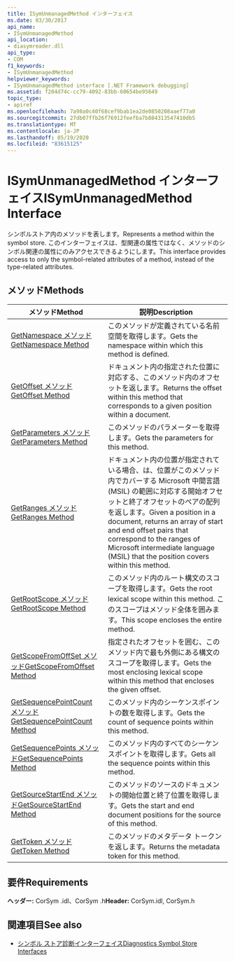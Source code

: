 ```yaml
---
title: ISymUnmanagedMethod インターフェイス
ms.date: 03/30/2017
api_name:
- ISymUnmanagedMethod
api_location:
- diasymreader.dll
api_type:
- COM
f1_keywords:
- ISymUnmanagedMethod
helpviewer_keywords:
- ISymUnmanagedMethod interface [.NET Framework debugging]
ms.assetid: f204d74c-cc79-4092-83bb-60654be95649
topic_type:
- apiref
ms.openlocfilehash: 7a98a0c40f68cef9bab1ea2de0850208aaef77a0
ms.sourcegitcommit: 27db07ffb26f76912feefba7b884313547410db5
ms.translationtype: MT
ms.contentlocale: ja-JP
ms.lasthandoff: 05/19/2020
ms.locfileid: "83615125"
---
```

# <a name="isymunmanagedmethod-interface"></a><span data-ttu-id="5e2f8-102">ISymUnmanagedMethod インターフェイス</span><span class="sxs-lookup"><span data-stu-id="5e2f8-102">ISymUnmanagedMethod Interface</span></span>
<span data-ttu-id="5e2f8-103">シンボルストア内のメソッドを表します。</span><span class="sxs-lookup"><span data-stu-id="5e2f8-103">Represents a method within the symbol store.</span></span> <span data-ttu-id="5e2f8-104">このインターフェイスは、型関連の属性ではなく、メソッドのシンボル関連の属性にのみアクセスできるようにします。</span><span class="sxs-lookup"><span data-stu-id="5e2f8-104">This interface provides access to only the symbol-related attributes of a method, instead of the type-related attributes.</span></span>  
  
## <a name="methods"></a><span data-ttu-id="5e2f8-105">メソッド</span><span class="sxs-lookup"><span data-stu-id="5e2f8-105">Methods</span></span>  
  
|<span data-ttu-id="5e2f8-106">メソッド</span><span class="sxs-lookup"><span data-stu-id="5e2f8-106">Method</span></span>|<span data-ttu-id="5e2f8-107">説明</span><span class="sxs-lookup"><span data-stu-id="5e2f8-107">Description</span></span>|  
|------------|-----------------|  
|[<span data-ttu-id="5e2f8-108">GetNamespace メソッド</span><span class="sxs-lookup"><span data-stu-id="5e2f8-108">GetNamespace Method</span></span>](isymunmanagedmethod-getnamespace-method.md)|<span data-ttu-id="5e2f8-109">このメソッドが定義されている名前空間を取得します。</span><span class="sxs-lookup"><span data-stu-id="5e2f8-109">Gets the namespace within which this method is defined.</span></span>|  
|[<span data-ttu-id="5e2f8-110">GetOffset メソッド</span><span class="sxs-lookup"><span data-stu-id="5e2f8-110">GetOffset Method</span></span>](isymunmanagedmethod-getoffset-method.md)|<span data-ttu-id="5e2f8-111">ドキュメント内の指定された位置に対応する、このメソッド内のオフセットを返します。</span><span class="sxs-lookup"><span data-stu-id="5e2f8-111">Returns the offset within this method that corresponds to a given position within a document.</span></span>|  
|[<span data-ttu-id="5e2f8-112">GetParameters メソッド</span><span class="sxs-lookup"><span data-stu-id="5e2f8-112">GetParameters Method</span></span>](isymunmanagedmethod-getparameters-method.md)|<span data-ttu-id="5e2f8-113">このメソッドのパラメーターを取得します。</span><span class="sxs-lookup"><span data-stu-id="5e2f8-113">Gets the parameters for this method.</span></span>|  
|[<span data-ttu-id="5e2f8-114">GetRanges メソッド</span><span class="sxs-lookup"><span data-stu-id="5e2f8-114">GetRanges Method</span></span>](isymunmanagedmethod-getranges-method.md)|<span data-ttu-id="5e2f8-115">ドキュメント内の位置が指定されている場合、は、位置がこのメソッド内でカバーする Microsoft 中間言語 (MSIL) の範囲に対応する開始オフセットと終了オフセットのペアの配列を返します。</span><span class="sxs-lookup"><span data-stu-id="5e2f8-115">Given a position in a document, returns an array of start and end offset pairs that correspond to the ranges of Microsoft intermediate language (MSIL) that the position covers within this method.</span></span>|  
|[<span data-ttu-id="5e2f8-116">GetRootScope メソッド</span><span class="sxs-lookup"><span data-stu-id="5e2f8-116">GetRootScope Method</span></span>](isymunmanagedmethod-getrootscope-method.md)|<span data-ttu-id="5e2f8-117">このメソッド内のルート構文のスコープを取得します。</span><span class="sxs-lookup"><span data-stu-id="5e2f8-117">Gets the root lexical scope within this method.</span></span> <span data-ttu-id="5e2f8-118">このスコープはメソッド全体を囲みます。</span><span class="sxs-lookup"><span data-stu-id="5e2f8-118">This scope encloses the entire method.</span></span>|  
|[<span data-ttu-id="5e2f8-119">GetScopeFromOffSet メソッド</span><span class="sxs-lookup"><span data-stu-id="5e2f8-119">GetScopeFromOffset Method</span></span>](isymunmanagedmethod-getscopefromoffset-method.md)|<span data-ttu-id="5e2f8-120">指定されたオフセットを囲む、このメソッド内で最も外側にある構文のスコープを取得します。</span><span class="sxs-lookup"><span data-stu-id="5e2f8-120">Gets the most enclosing lexical scope within this method that encloses the given offset.</span></span>|  
|[<span data-ttu-id="5e2f8-121">GetSequencePointCount メソッド</span><span class="sxs-lookup"><span data-stu-id="5e2f8-121">GetSequencePointCount Method</span></span>](isymunmanagedmethod-getsequencepointcount-method.md)|<span data-ttu-id="5e2f8-122">このメソッド内のシーケンスポイントの数を取得します。</span><span class="sxs-lookup"><span data-stu-id="5e2f8-122">Gets the count of sequence points within this method.</span></span>|  
|[<span data-ttu-id="5e2f8-123">GetSequencePoints メソッド</span><span class="sxs-lookup"><span data-stu-id="5e2f8-123">GetSequencePoints Method</span></span>](isymunmanagedmethod-getsequencepoints-method.md)|<span data-ttu-id="5e2f8-124">このメソッド内のすべてのシーケンスポイントを取得します。</span><span class="sxs-lookup"><span data-stu-id="5e2f8-124">Gets all the sequence points within this method.</span></span>|  
|[<span data-ttu-id="5e2f8-125">GetSourceStartEnd メソッド</span><span class="sxs-lookup"><span data-stu-id="5e2f8-125">GetSourceStartEnd Method</span></span>](isymunmanagedmethod-getsourcestartend-method.md)|<span data-ttu-id="5e2f8-126">このメソッドのソースのドキュメントの開始位置と終了位置を取得します。</span><span class="sxs-lookup"><span data-stu-id="5e2f8-126">Gets the start and end document positions for the source of this method.</span></span>|  
|[<span data-ttu-id="5e2f8-127">GetToken メソッド</span><span class="sxs-lookup"><span data-stu-id="5e2f8-127">GetToken Method</span></span>](isymunmanagedmethod-gettoken-method.md)|<span data-ttu-id="5e2f8-128">このメソッドのメタデータ トークンを返します。</span><span class="sxs-lookup"><span data-stu-id="5e2f8-128">Returns the metadata token for this method.</span></span>|  
  
## <a name="requirements"></a><span data-ttu-id="5e2f8-129">要件</span><span class="sxs-lookup"><span data-stu-id="5e2f8-129">Requirements</span></span>  
 <span data-ttu-id="5e2f8-130">**ヘッダー:** CorSym .idl、CorSym .h</span><span class="sxs-lookup"><span data-stu-id="5e2f8-130">**Header:** CorSym.idl, CorSym.h</span></span>  
  
## <a name="see-also"></a><span data-ttu-id="5e2f8-131">関連項目</span><span class="sxs-lookup"><span data-stu-id="5e2f8-131">See also</span></span>

- [<span data-ttu-id="5e2f8-132">シンボル ストア診断インターフェイス</span><span class="sxs-lookup"><span data-stu-id="5e2f8-132">Diagnostics Symbol Store Interfaces</span></span>](diagnostics-symbol-store-interfaces.md)
